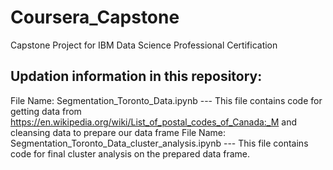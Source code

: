 # Coursera_Capstone
Capstone Project for IBM Data Science Professional Certification

Updation information in this repository:
----------------------------------------
File Name: Segmentation_Toronto_Data.ipynb
            --- This file contains code for getting data from https://en.wikipedia.org/wiki/List_of_postal_codes_of_Canada:_M and cleansing                 data to prepare our data frame
File Name: Segmentation_Toronto_Data_cluster_analysis.ipynb
            --- This file contains code for final cluster analysis on the prepared data frame.
